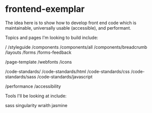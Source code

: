 frontend-exemplar
=================

The idea here is to show how to develop front end code which is maintainable, universally usable (accessible), and performant.


Topics and pages I'm looking to build include:

/
/styleguide
/components
/components/all
/components/breadcrumb
/layouts
/forms
/forms-feedback

/page-template
/webfonts
/icons

/code-standards/
/code-standards/html
/code-standards/css
/code-standards/sass
/code-standards/javascript

/performance
/accessibility


Tools I'll be looking at include:

sass
singularity
wraith
jasmine
